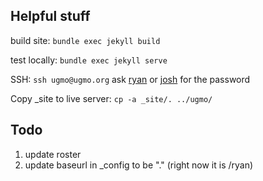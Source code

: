 ## Helpful stuff

build site: `bundle exec jekyll build`

test locally: `bundle exec jekyll serve`

SSH: `ssh ugmo@ugmo.org` ask [ryan](mailto:ryanjlee@berkeley.edu) or [josh](mailto:joshuayuan@berkeley.edu) for the password

Copy _site to live server: `cp -a _site/. ../ugmo/`

## Todo

1. update roster
2. update baseurl in _config to be "." (right now it is /ryan)
